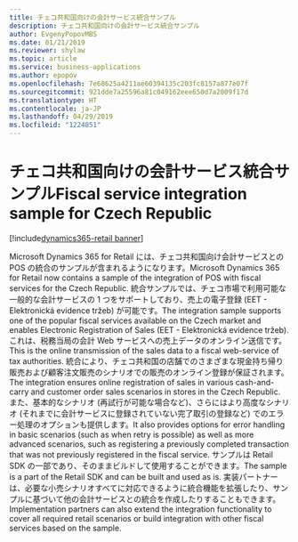```yaml
---
title: チェコ共和国向けの会計サービス統合サンプル
description: チェコ共和国向けの会計サービス統合サンプル
author: EvgenyPopovMBS
ms.date: 01/21/2019
ms.reviewer: shylaw
ms.topic: article
ms.service: business-applications
ms.author: epopov
ms.openlocfilehash: 7e68625a4211ae60394135c203fc8157a877e07f
ms.sourcegitcommit: 921dde7a25596a81c049162eee650d7a2009f17d
ms.translationtype: HT
ms.contentlocale: ja-JP
ms.lasthandoff: 04/29/2019
ms.locfileid: "1224851"
---
```

#  <a name="fiscal-service-integration-sample-for-czech-republic"></a><span data-ttu-id="f9286-103">チェコ共和国向けの会計サービス統合サンプル</span><span class="sxs-lookup"><span data-stu-id="f9286-103">Fiscal service integration sample for Czech Republic</span></span>
[!include[dynamics365-retail banner](../includes/dynamics365-retail.md)]


<span data-ttu-id="f9286-104">Microsoft Dynamics 365 for Retail には、チェコ共和国向け会計サービスとの POS の統合のサンプルが含まれるようになります。</span><span class="sxs-lookup"><span data-stu-id="f9286-104">Microsoft Dynamics 365 for Retail now contains a sample of the integration of POS with fiscal services for the Czech Republic.</span></span> <span data-ttu-id="f9286-105">統合サンプルでは、チェコ市場で利用可能な一般的な会計サービスの 1 つをサポートしており、売上の電子登録 (EET - Elektronická evidence tržeb) が可能です。</span><span class="sxs-lookup"><span data-stu-id="f9286-105">The integration sample supports one of the popular fiscal services available on the Czech market and enables Electronic Registration of Sales (EET - Elektronická evidence tržeb).</span></span> <span data-ttu-id="f9286-106">これは、税務当局の会計 Web サービスへの売上データのオンライン送信です。</span><span class="sxs-lookup"><span data-stu-id="f9286-106">This is the online transmission of the sales data to a fiscal web-service of tax authorities.</span></span> <span data-ttu-id="f9286-107">統合により、チェコ共和国の店舗でのさまざまな現金持ち帰り販売および顧客注文販売のシナリオでの販売のオンライン登録が保証されます。</span><span class="sxs-lookup"><span data-stu-id="f9286-107">The integration ensures online registration of sales in various cash-and-carry and customer order sales scenarios in stores in the Czech Republic.</span></span> <span data-ttu-id="f9286-108">また、基本的なシナリオ (再試行が可能な場合など)、さらにはより高度なシナリオ (それまでに会計サービスに登録されていない完了取引の登録など) でのエラー処理のオプションも提供します。</span><span class="sxs-lookup"><span data-stu-id="f9286-108">It also provides options for error handling in basic scenarios (such as when retry is possible) as well as more advanced scenarios, such as registering a previously completed transaction that was not previously registered in the fiscal service.</span></span> <span data-ttu-id="f9286-109">サンプルは Retail SDK の一部であり、そのままビルドして使用することができます。</span><span class="sxs-lookup"><span data-stu-id="f9286-109">The sample is a part of the Retail SDK and can be built and used as is.</span></span> <span data-ttu-id="f9286-110">実装パートナーは、必要な小売シナリオすべてに対応できるように統合機能を拡張したり、サンプルに基づいて他の会計サービスとの統合を作成したりすることもできます。</span><span class="sxs-lookup"><span data-stu-id="f9286-110">Implementation partners can also extend the integration functionality to cover all required retail scenarios or build integration with other fiscal services based on the sample.</span></span> 
